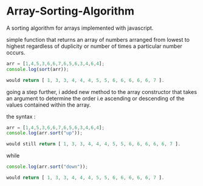 # Array-Sorting-Algorithm
A sorting algorithm for arrays implemented with javascript.

simple function that returns an array of numbers arranged from lowest to highest regardless of duplicity or number of times a particular number occurs.

```javascript
arr = [1,4,5,3,6,6,7,6,5,6,3,4,6,4];
console.log(sort(arr));

would return [ 1, 3, 3, 4, 4, 4, 5, 5, 6, 6, 6, 6, 6, 7 ].
```

going a step further, i added new method to the array constructor that takes an argument to determine the order i.e ascending or descending of the values contained within the array.

the syntax :


```javascript
arr = [1,4,5,3,6,6,7,6,5,6,3,4,6,4];
console.log(arr.sort("up"));

would still return [ 1, 3, 3, 4, 4, 4, 5, 5, 6, 6, 6, 6, 6, 7 ].
```

while 

```javascript
console.log(arr.sort("down"));

would return [ 1, 3, 3, 4, 4, 4, 5, 5, 6, 6, 6, 6, 6, 7 ].
```


